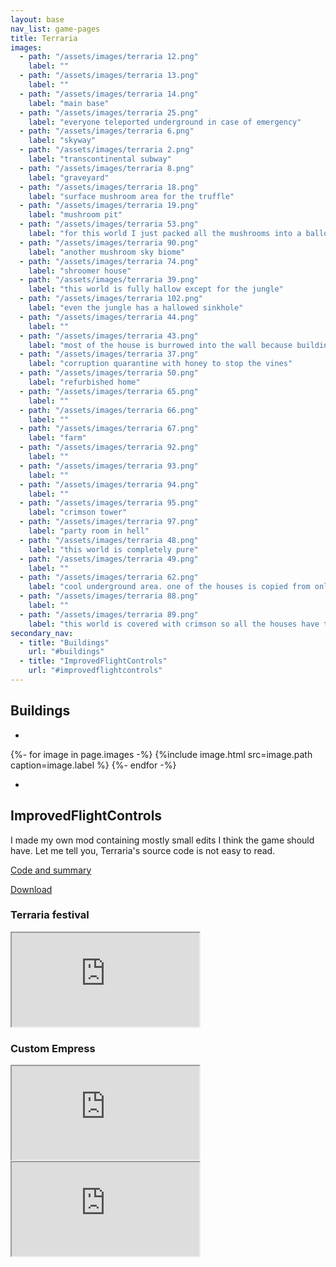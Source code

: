 ```yaml
---
layout: base
nav_list: game-pages
title: Terraria
images:
  - path: "/assets/images/terraria 12.png"
    label: ""
  - path: "/assets/images/terraria 13.png"
    label: ""
  - path: "/assets/images/terraria 14.png"
    label: "main base"
  - path: "/assets/images/terraria 25.png"
    label: "everyone teleported underground in case of emergency"
  - path: "/assets/images/terraria 6.png"
    label: "skyway"
  - path: "/assets/images/terraria 2.png"
    label: "transcontinental subway"
  - path: "/assets/images/terraria 8.png"
    label: "graveyard"
  - path: "/assets/images/terraria 18.png"
    label: "surface mushroom area for the truffle"
  - path: "/assets/images/terraria 19.png"
    label: "mushroom pit"
  - path: "/assets/images/terraria 53.png"
    label: "for this world I just packed all the mushrooms into a balloon in the sky"
  - path: "/assets/images/terraria 90.png"
    label: "another mushroom sky biome"
  - path: "/assets/images/terraria 74.png"
    label: "shroomer house"
  - path: "/assets/images/terraria 39.png"
    label: "this world is fully hallow except for the jungle"
  - path: "/assets/images/terraria 102.png"
    label: "even the jungle has a hallowed sinkhole"
  - path: "/assets/images/terraria 44.png"
    label: ""
  - path: "/assets/images/terraria 43.png"
    label: "most of the house is burrowed into the wall because building is hard"
  - path: "/assets/images/terraria 37.png"
    label: "corruption quarantine with honey to stop the vines"
  - path: "/assets/images/terraria 50.png"
    label: "refurbished home"
  - path: "/assets/images/terraria 65.png"
    label: ""
  - path: "/assets/images/terraria 66.png"
    label: ""
  - path: "/assets/images/terraria 67.png"
    label: "farm"
  - path: "/assets/images/terraria 92.png"
    label: ""
  - path: "/assets/images/terraria 93.png"
    label: ""
  - path: "/assets/images/terraria 94.png"
    label: ""
  - path: "/assets/images/terraria 95.png"
    label: "crimson tower"
  - path: "/assets/images/terraria 97.png"
    label: "party room in hell"
  - path: "/assets/images/terraria 48.png"
    label: "this world is completely pure"
  - path: "/assets/images/terraria 49.png"
    label: ""
  - path: "/assets/images/terraria 62.png"
    label: "cool underground area. one of the houses is copied from online"
  - path: "/assets/images/terraria 88.png"
    label: ""
  - path: "/assets/images/terraria 89.png"
    label: "this world is covered with crimson so all the houses have to be in the air. I also found the design online."
secondary_nav:
  - title: "Buildings"
    url: "#buildings"
  - title: "ImprovedFlightControls"
    url: "#improvedflightcontrols"
---
```


## Buildings

- 

{%- for image in page.images -%}
{%include image.html src=image.path caption=image.label %}
{%- endfor -%}

-

## ImprovedFlightControls

I made my own mod containing mostly small edits I think the game should have. Let me tell you, Terraria's source code is not easy to read.

[Code and summary](https://codeberg.org/nieve/ImprovedFlightControls/)

[Download](https://codeberg.org/nieve/ImprovedFlightControls/releases)  

### Terraria festival

<iframe class="w-full aspect-video" src="https://piped.agew.tech/embed/25fS4ngupGs?si=IDLnxypeSQ-VKVCN" allowfullscreen></iframe>

### Custom Empress

<iframe class="w-full aspect-video" src="https://piped.agew.tech/embed/7gFI5i0jKyA?si=IDLnxypeSQ-VKVCN" allowfullscreen></iframe>

<iframe class="w-full aspect-video" src="https://piped.agew.tech/embed/eQ8as36dAmA?si=IDLnxypeSQ-VKVCN" allowfullscreen></iframe>

